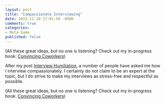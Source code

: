 ```yaml
---
layout: post
title: "Compassionate Interviewing"
date: 2015-11-10 17:01:58 -0500
comments: true
categories: 
- Meta Game
published: false
---
```


(All these great ideas, but no one is listening? Check out my in-progress
book: [Convincing Coworkers](https://leanpub.com/convincingcoworkers))

After my post [Interview Humiliation](http://deliberate-software.com/on-defeat/), a number of
people have asked me how I interview compassionately. I certainly do not claim
to be an expert at the topic, but I do strive to make my interviews as
stress-free and respectful as possible.




(All these great ideas, but no one is listening? Check out my in-progress
book: [Convincing Coworkers](https://leanpub.com/convincingcoworkers))
